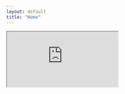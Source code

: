 ```yaml
---
layout: default
title: "Home"
---
```


<iframe src="https://d-cva.github.io/assets/other_folder/shiva.pdf#"></iframe>
